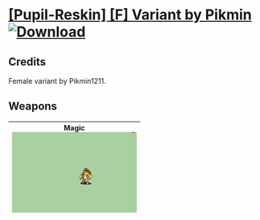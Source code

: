 # [\[Pupil-Reskin\] \[F\] Variant by Pikmin](./) [![Download](https://img.shields.io/badge/Download-Click%20Here!-red)](https://minhaskamal.github.io/DownGit/#/home?url=https://github.com/Klokinator/FE-Repo/tree/main/Battle%20Animations%2FMagi%20-%20Nature-Type%2F%5BPupil-Reskin%5D%20%5BF%5D%20Variant%20by%20Pikmin)
## Credits

Female variant by Pikmin1211.

## Weapons

| <b>Magic</b><br/><img alt="Magic animation" src="./6.%20Magic/Magic.gif"/> |
| :---: |
